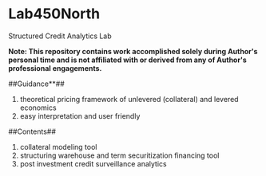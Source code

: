 # Lab450North
Structured Credit Analytics Lab

**Note: This repository contains work accomplished solely during Author's personal time and is not affiliated with or derived from any of Author's professional engagements.**

##Guidance**##
1) theoretical pricing framework of unlevered (collateral) and levered economics
2) easy interpretation and user friendly

##Contents##
1) collateral modeling tool
2) structuring warehouse and term securitization financing tool
3) post investment credit surveillance analytics
